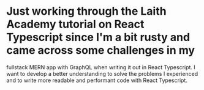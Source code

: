 # Just working through the Laith Academy tutorial on React Typescript since I'm a bit rusty and came across some challenges in my
fullstack MERN app with GraphQL when writing it out in React Typescript. I want to develop a better understanding to solve the problems I experienced
and to write more readable and performant code with React Typescript.
